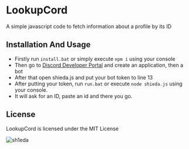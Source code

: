 # LookupCord
A simple javascript code to fetch information about a profile by its ID

## Installation And Usage
- Firstly run `install.bat` or simply execute `npm i` using your console
- Then go to [Discord Developer Portal](https://discord.com/developers/applications) and create an application, then a bot
- After that open shieda.js and put your bot token to line 13
- After putting your token, run `run.bat` or execute `node shieda.js` using your console.
- It will ask for an ID, paste an id and there you go.

## License
LookupCord is licensed under the MIT License


<p align="left"> <img src="https://media.discordapp.net/attachments/863450964807647262/889105527727063061/unknown.png?width=998&height=374" alt="sh1eda" /> </p>
